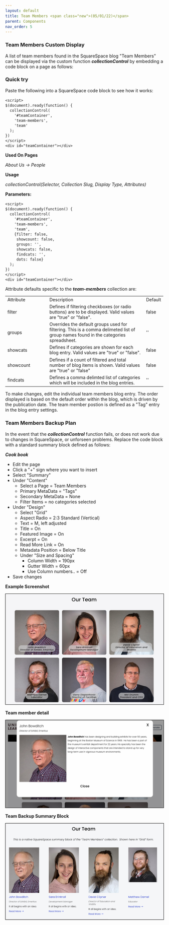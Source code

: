 ```yaml
---
layout: default
title: Team Members <span class="new">(05/01/22)</span>
parent: Components
nav_order: 5
---
```


<style>
img {
  border:  1px solid black;
}
</style>

### Team Members Custom Display

A list of team members found in the SquareSpace blog "Team Members" can be displayed via the custom function ***collectionControl*** by embedding a code block on a page as follows:

### Quick try

Paste the following into a SquareSpace code block to see how it works:

```
<script>
$(document).ready(function() {
  collectionControl(
    '#teamContainer',
    'team-members',
    'team'
  );
})
</script>
<div id="teamContainer"></div>
```

**Used On Pages**

*About Us -> People*

**Usage**

*collectionControl(Selector, Collection Slug, Display Type, Attributes)*

**Parameters:**

```
<script>
$(document).ready(function() {
  collectionControl(
    '#teamContainer',
    'team-members',
    'team', 
    {filter: false, 
     showcount: false,
     groups: '',
     showcats: false,
     findcats: '',
     dots: false}
  );
})
</script>
<div id="teamContainer"></div>
```

Attribute defaults specific to the ***team-members*** collection are: 

<table class="ws-table-all notranslate"> 
  <tbody>
    <tr class="tableTop">
     <td style="width:120px">Attribute</td>
     <td>Description</td>
     <td>Default</td>
    </tr>
    <tr>
      <td>filter</td>
      <td>Defines if filtering checkboxes (or radio buttons) are to be displayed.  Valid values are "true" or "false".  </td>
      <td>false</td>
    </tr>
    <tr>
      <td>groups</td>
      <td>Overrides the default groups used for filtering.  This is a comma delimeted
      list of group names found in the categories spreadsheet.</td>
      <td>''</td>
    </tr>
    <tr>
      <td>showcats</td>
      <td>Defines if categories are shown for each blog entry. Valid values
      are "true" or "false".</td>
      <td>false</td>
    </tr>
    <tr>
      <td>showcount</td>
      <td>Defines if a count of filtered and total number of blog items is shown. Valid values are "true" or "false"</td>
      <td>false</td>
    </tr>
    <tr>
      <td>findcats</td>
      <td>Defines a comma delimted list of categories which will be included
      in the blog entries.</td>
      <td>''</td>
    </tr>
  </tbody>
</table>

To make changes, edit the individual team members blog entry.  The order displayed is based on the default order within the blog, which is driven by the publication date. The team member postion is defined as a "Tag" entry in the blog entry settings. 

### Team Members Backup Plan

In the event that the ***collectionControl*** function fails, or does not work due to changes in SquareSpace, or unforseen problems.  Replace the code block with a standard 
summary block defined as follows: 

***Cook book***
- Edit the page
- Click a "+" sign where you want to insert 
- Select "Summary"
- Under "Content"
  - Select a Page = Team Members
  - Primary MetaData = "Tags"
  - Secondary MetaData = None
  - Filter Items = no categories selected
- Under "Design"
  - Select "Grid"
  - Aspect Radio = 2:3 Standard (Vertical)
  - Text = M, left adjusted
  - Title = On
  - Featured Image = On
  - Excerpt = On
  - Read More Link = On
  - Metadata Position = Below Title
  - Under "Size and Spacing"
    - Column Width = 190px
    - Gutter Width = 60px
    - Use Column numbers.. = Off
- Save changes


**Example Screenshot**

![Alt Team Members](../../assets/images/team_members.jpg "Team Members")

**Team member detail**

![Alt Team Member Detail](../../assets/images/team_member_detail.jpg "Team Member Detail")

**Team Backup Summary Block**

![Alt Team Backup Summary](../../assets/images/teambackupblock.jpg "Team Backup Summary")